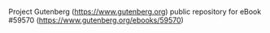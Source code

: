 Project Gutenberg (https://www.gutenberg.org) public repository for
eBook #59570 (https://www.gutenberg.org/ebooks/59570)
